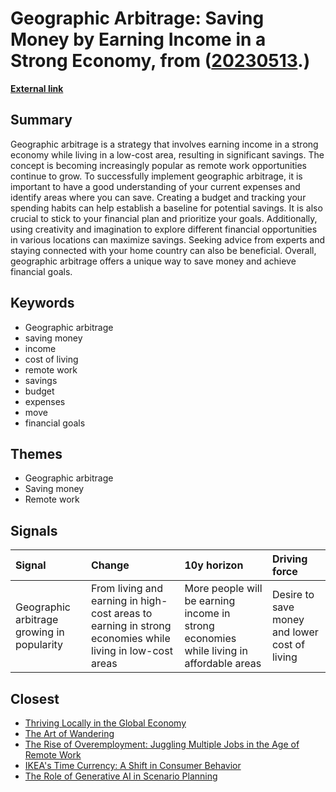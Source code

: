 # __Geographic Arbitrage: Saving Money by Earning Income in a Strong Economy__, from ([20230513](https://kghosh.substack.com/p/20230513).)

__[External link](https://www.realsimple.com/work-life/money/saving/geographic-arbitrage?utm_source=substack&utm_medium=email)__



## Summary

Geographic arbitrage is a strategy that involves earning income in a strong economy while living in a low-cost area, resulting in significant savings. The concept is becoming increasingly popular as remote work opportunities continue to grow. To successfully implement geographic arbitrage, it is important to have a good understanding of your current expenses and identify areas where you can save. Creating a budget and tracking your spending habits can help establish a baseline for potential savings. It is also crucial to stick to your financial plan and prioritize your goals. Additionally, using creativity and imagination to explore different financial opportunities in various locations can maximize savings. Seeking advice from experts and staying connected with your home country can also be beneficial. Overall, geographic arbitrage offers a unique way to save money and achieve financial goals.

## Keywords

* Geographic arbitrage
* saving money
* income
* cost of living
* remote work
* savings
* budget
* expenses
* move
* financial goals

## Themes

* Geographic arbitrage
* Saving money
* Remote work

## Signals

| Signal                                     | Change                                                                                                   | 10y horizon                                                                             | Driving force                                 |
|:-------------------------------------------|:---------------------------------------------------------------------------------------------------------|:----------------------------------------------------------------------------------------|:----------------------------------------------|
| Geographic arbitrage growing in popularity | From living and earning in high-cost areas to earning in strong economies while living in low-cost areas | More people will be earning income in strong economies while living in affordable areas | Desire to save money and lower cost of living |

## Closest

* [Thriving Locally in the Global Economy](b0f9303688b3f36feafd21625c5d3461)
* [The Art of Wandering](ddf441dc074555140e62f61fb00019fa)
* [The Rise of Overemployment: Juggling Multiple Jobs in the Age of Remote Work](6065dd964a2cec5dfc69a3d2a71ab47b)
* [IKEA's Time Currency: A Shift in Consumer Behavior](5545fefb8c6612ca12964516930380c9)
* [The Role of Generative AI in Scenario Planning](eb3b989221a954bad78ff582adfacdba)
